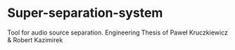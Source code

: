 # Super-separation-system
Tool for audio source separation.
Engineering Thesis of Paweł Kruczkiewicz & Robert Kazimirek